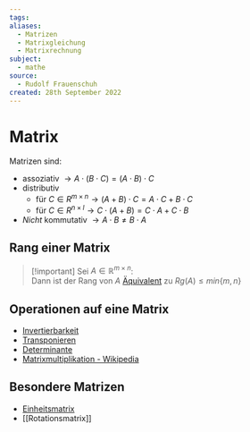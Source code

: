 ```yaml
---
tags: 
aliases:
  - Matrizen
  - Matrixgleichung
  - Matrixrechnung
subject:
  - mathe
source:
  - Rudolf Frauenschuh
created: 28th September 2022
---
```


# Matrix

Matrizen sind:
- assoziativ $\rightarrow A \cdot (B \cdot C) = ( A \cdot B ) \cdot C$ 
- distributiv
	- für $C \in R^{m \times n}\rightarrow (A + B) \cdot C = A \cdot C + B \cdot C$
	- für $C \in R^{n \times l}\rightarrow C \cdot (A + B) = C \cdot A + C \cdot B$
- *Nicht* kommutativ $\rightarrow A \cdot B \neq B \cdot A$

## Rang einer Matrix

> [!important] Sei $A\in \mathbb{R}^{m\times n}$:  
> Dann ist der Rang von $A$ [Äquivalent](../Junktor.md) zu $Rg(A) \leq min\{m,n\}$

## Operationen auf eine Matrix

- [Invertierbarkeit](Invertierbarkeit.md)  
- [Transponieren](Transponieren.md)  
- [Determinante](Determinante.md)  
- [Matrixmultiplikation - Wikipedia](https://de.wikipedia.org/wiki/Matrizenmultiplikation)

## Besondere Matrizen

- [Einheitsmatrix](Einheitsmatrix.md)  
- [[Rotationsmatrix]]  



